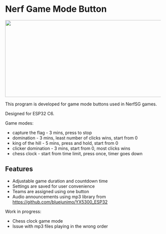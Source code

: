 # Nerf Game Mode Button
<img src="https://github.com/user-attachments/assets/2708c357-ee3d-4856-8f36-ef8ba9cf3960" width=600 height=250>

This program is developed for game mode buttons used in NerfSG games.

Designed for ESP32 C6.

Game modes:

- capture the flag     -      3 mins, press to stop
- domination           -      3 mins, least number of clicks wins, start from 0
- king of the hill     -      5 mins, press and hold, start from 0
- clicker domination   -      3 mins, start from 0, most clicks wins
- chess clock          -      start from time limit, press once, timer goes down

## Features

- Adjustable game duration and countdown time
- Settings are saved for user convenience
- Teams are assigned using one button
- Audio announcements using mp3 library from https://github.com/bluejunimo/YX5300_ESP32

Work in progress:

- Chess clock game mode
- Issue with mp3 files playing in the wrong order
